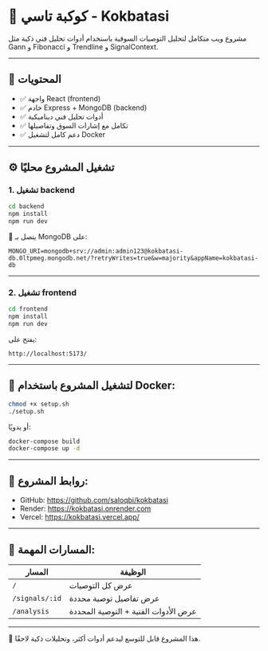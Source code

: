 
# 🌌 كوكبة تاسي - Kokbatasi

مشروع ويب متكامل لتحليل التوصيات السوقية باستخدام أدوات تحليل فني ذكية مثل Gann و Fibonacci و Trendline و SignalContext.

---

## 🚀 المحتويات

- ✅ واجهة React (frontend)
- ✅ خادم Express + MongoDB (backend)
- ✅ أدوات تحليل فني ديناميكية
- ✅ تكامل مع إشارات السوق وتفاصيلها
- ✅ دعم كامل لتشغيل Docker

---

## ⚙️ تشغيل المشروع محليًا

### 1. تشغيل backend

```bash
cd backend
npm install
npm run dev
```

🔌 يتصل بـ MongoDB على:
```
MONGO_URI=mongodb+srv://admin:admin123@kokbatasi-db.0ltpmeg.mongodb.net/?retryWrites=true&w=majority&appName=kokbatasi-db
```

---

### 2. تشغيل frontend

```bash
cd frontend
npm install
npm run dev
```

يفتح على:
```
http://localhost:5173/
```

---

## 🐳 لتشغيل المشروع باستخدام Docker:

```bash
chmod +x setup.sh
./setup.sh
```

أو يدويًا:

```bash
docker-compose build
docker-compose up -d
```

---

## 🧭 روابط المشروع:

- GitHub: https://github.com/saloqbi/kokbatasi
- Render: https://kokbatasi.onrender.com
- Vercel: https://kokbatasi.vercel.app/

---

## 📁 المسارات المهمة:

| المسار | الوظيفة |
|--------|---------|
| `/` | عرض كل التوصيات |
| `/signals/:id` | عرض تفاصيل توصية محددة |
| `/analysis` | عرض الأدوات الفنية + التوصية المحددة |

---

🧠 هذا المشروع قابل للتوسع ليدعم أدوات أكثر، وتحليلات ذكية لاحقًا.

